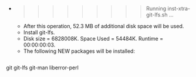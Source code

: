 * >>>>>>>>> Running inst-xtra-git-lfs.sh ...
  * After this operation, 52.3 MB of additional disk space will be used.
  * Install git-lfs.
  * Disk size = 6828008K. Space Used = 54484K. Runtime = 00:00:00:03.
  * The following NEW packages will be installed:
  ```bash
git git-lfs git-man liberror-perl
  ```

